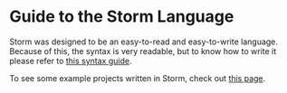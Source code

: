 # Guide to the Storm Language

Storm was designed to be an easy-to-read and easy-to-write language. Because of this, the syntax is very readable, but to know how to write it please refer to [this syntax guide](Syntax.md).

To see some example projects written in Storm, check out [this page](examples.md).
